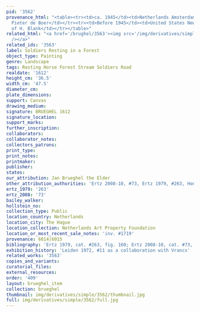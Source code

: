 ```yaml
---
pid: '3562'
provenance_html: "<table><tr><td>ca. 1945</td><td>Netherlands Amsterdam</td><td>Gallery
  Pieter de Boer</td></tr><tr><td>Before 1945</td><td>United States Newark NJ</td><td>Collection
  of H. Blank</td></tr></table>"
related_html: "<a href='/brughel/3563'><img src='/img/derivatives/simple/3563/thumbnail.jpg'
  /></a>"
related_ids: '3563'
label: Soldiers Resting in a Forest
object_type: Painting
genre: Landscape
tags: Resting Horse Forest Stream Soldiers Road
realdate: '1612'
height_cm: '36.5'
width_cm: '47.5'
diameter_cm: 
plate_dimensions: 
support: Canvas
drawing_medium: 
signature: BRUEGHEL 1612
signature_location: 
support_marks: 
further_inscription: 
collaborators: 
collaborator_notes: 
collectors_patrons: 
print_type: 
print_notes: 
printmaker: 
publisher: 
states: 
our_attribution: Jan Brueghel the Elder
other_attribution_authorities: 'Ertz 2008-10, #73, Ertz 1979, #263, Honig database'
ertz_1979: '263'
ertz_2008: '73'
bailey_walker: 
hollstein_no: 
collection_type: Public
location_country: Netherlands
location_city: The Hague
location_collection: Netherlands Art Property Foundation
location_or_most_recent_sale_notes: 'inv. #1719'
provenance: 6014|6015
bibliography: 'Ertz 1979, cat. #263, fig. 160; Ertz 2008-10, cat. #73, p. 191'
exhibition_history: 'Leiden 1972, #11 as a collaboration with Vrancx'
related_works: '3563'
copies_and_variants: 
curatorial_files: 
external_resources: 
order: '409'
layout: brueghel_item
collection: brueghel
thumbnail: img/derivatives/simple/3562/thumbnail.jpg
full: img/derivatives/simple/3562/full.jpg
---
```

